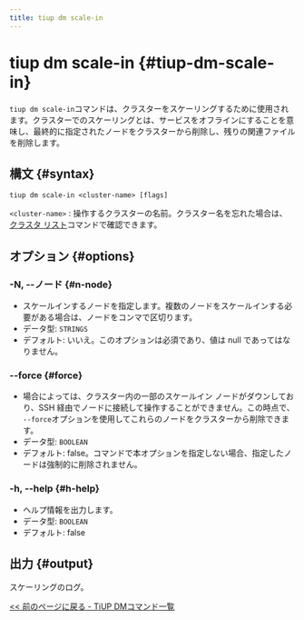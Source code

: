 ```yaml
---
title: tiup dm scale-in
---
```


# tiup dm scale-in {#tiup-dm-scale-in}

`tiup dm scale-in`コマンドは、クラスターをスケーリングするために使用されます。クラスターでのスケーリングとは、サービスをオフラインにすることを意味し、最終的に指定されたノードをクラスターから削除し、残りの関連ファイルを削除します。

## 構文 {#syntax}

```shell
tiup dm scale-in <cluster-name> [flags]
```

`<cluster-name>` : 操作するクラスターの名前。クラスター名を忘れた場合は、 [クラスタ リスト](/tiup/tiup-component-dm-list.md)コマンドで確認できます。

## オプション {#options}

### -N, --ノード {#n-node}

-   スケールインするノードを指定します。複数のノードをスケールインする必要がある場合は、ノードをコンマで区切ります。
-   データ型: `STRINGS`
-   デフォルト: いいえ。このオプションは必須であり、値は null であってはなりません。

### &#x20;--force {#force}

-   場合によっては、クラスター内の一部のスケールイン ノードがダウンしており、SSH 経由でノードに接続して操作することができません。この時点で、 `--force`オプションを使用してこれらのノードをクラスターから削除できます。
-   データ型: `BOOLEAN`
-   デフォルト: false。コマンドで本オプションを指定しない場合、指定したノードは強制的に削除されません。

### -h, --help {#h-help}

-   ヘルプ情報を出力します。
-   データ型: `BOOLEAN`
-   デフォルト: false

## 出力 {#output}

スケーリングのログ。

[&lt;&lt; 前のページに戻る - TiUP DMコマンド一覧](/tiup/tiup-component-dm.md#command-list)
